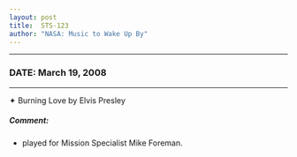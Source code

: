 ```yaml
---
layout: post
title:  STS-123
author: "NASA: Music to Wake Up By"
---
```


----
### DATE: March 19, 2008
----
✦ Burning Love by Elvis Presley

##### Comment:
* played for Mission Specialist Mike Foreman.

